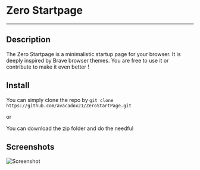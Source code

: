 # Zero Startpage

----
## Description
The Zero Startpage is  a minimalistic startup page for your browser.
It is deeply inspired by Brave browser themes. You are free to use it or contribute to make
it even better !


## Install

You can simply clone the repo by
`git clone https://github.com/avacadox21/ZeroStartPage.git`

or

You can download the zip folder and do the needful

## Screenshots
![Screenshot](https://ibb.co/JmT0wHz)
